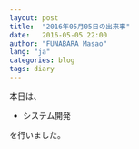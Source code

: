 ```yaml
---
layout: post
title:  "2016年05月05日の出来事"
date:   2016-05-05 22:00
author: "FUNABARA Masao"
lang: "ja"
categories: blog
tags: diary
---
```


本日は、

* システム開発

を行いました。
